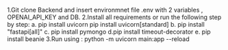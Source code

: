 1.Git clone Backend and insert environmnet file .env with 2 variables , OPENAI_API_KEY and DB. 
2.Install all requirements or run the following step by step:
a. pip install uvicorn pip install uvicorn[standard] b. pip install "fastapi[all]" c. pip install pymongo d.pip install timeout-decorator e. pip install beanie
3.Run using : python -m uvicorn main:app --reload 
